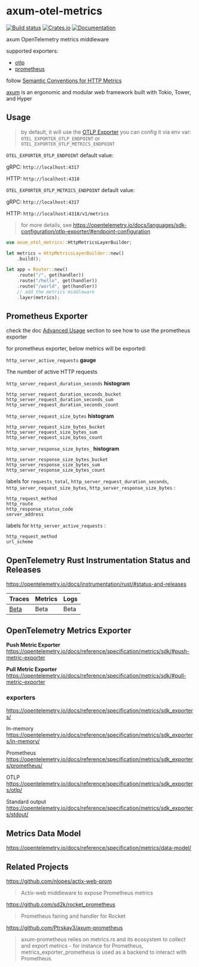 # axum-otel-metrics

[![Build status](https://github.com/ttys3/axum-otel-metrics/actions/workflows/rust.yml/badge.svg?branch=main)](https://github.com/ttys3/axum-otel-metrics/actions/workflows/rust.yml)
[![Crates.io](https://img.shields.io/crates/v/axum-otel-metrics)](https://crates.io/crates/axum-otel-metrics)
[![Documentation](https://docs.rs/axum-otel-metrics/badge.svg)](https://docs.rs/axum-otel-metrics)

axum OpenTelemetry metrics middleware

supported exporters:

- [otlp](https://opentelemetry.io/docs/specs/otel/metrics/sdk_exporters/otlp/)
- [prometheus](https://opentelemetry.io/docs/specs/otel/metrics/sdk_exporters/prometheus/)

follow [Semantic Conventions for HTTP Metrics](https://github.com/open-telemetry/semantic-conventions/blob/main/docs/http/http-metrics.md)

[axum](https://github.com/tokio-rs/axum) is an ergonomic and modular web framework built with Tokio, Tower, and Hyper

## Usage

> by default, it will use the [OTLP Exporter](https://opentelemetry.io/docs/specs/otel/metrics/sdk_exporters/otlp/)
> you can config it via env var:
> `OTEL_EXPORTER_OTLP_ENDPOINT` or `OTEL_EXPORTER_OTLP_METRICS_ENDPOINT`

`OTEL_EXPORTER_OTLP_ENDPOINT` default value:

gRPC: `http://localhost:4317`

HTTP: `http://localhost:4318`


`OTEL_EXPORTER_OTLP_METRICS_ENDPOINT` default value:

gRPC: `http://localhost:4317`

HTTP: `http://localhost:4318/v1/metrics`

> for more details, see https://opentelemetry.io/docs/languages/sdk-configuration/otlp-exporter/#endpoint-configuration

```rust
use axum_otel_metrics::HttpMetricsLayerBuilder;

let metrics = HttpMetricsLayerBuilder::new()
    .build();

let app = Router::new()
    .route("/", get(handler))
    .route("/hello", get(handler))
    .route("/world", get(handler))
    // add the metrics middleware
    .layer(metrics);
```

## Prometheus Exporter

check the doc [Advanced Usage](https://docs.rs/axum-otel-metrics/latest/axum_otel_metrics/#advanced-usage) section to see how to use the prometheus exporter

for prometheus exporter, below metrics will be exported:


`http_server_active_requests` **gauge**

The number of active HTTP requests

`http_server_request_duration_seconds` **histogram**
```
http_server_request_duration_seconds_bucket
http_server_request_duration_seconds_sum
http_server_request_duration_seconds_count
```

`http_server_request_size_bytes` **histogram**
```
http_server_request_size_bytes_bucket
http_server_request_size_bytes_sum
http_server_request_size_bytes_count
```

`http_server_response_size_bytes_` **histogram**
```
http_server_response_size_bytes_bucket
http_server_response_size_bytes_sum
http_server_response_size_bytes_count
```

labels for `requests_total`,
`http_server_request_duration_seconds`, `http_server_request_size_bytes`,
`http_server_response_size_bytes` :

```
http_request_method
http_route
http_response_status_code
server_address
```

labels for `http_server_active_requests` :

```
http_request_method
url_scheme
```

## OpenTelemetry Rust Instrumentation Status and Releases

https://opentelemetry.io/docs/instrumentation/rust/#status-and-releases

| Traces                                                                                           | Metrics | Logs                |
|--------------------------------------------------------------------------------------------------|---------|---------------------|
| [Beta](https://github.com/open-telemetry/oteps/blob/main/text/0232-maturity-of-otel.md#beta) | Beta   | Beta |

## OpenTelemetry Metrics Exporter

**Push Metric Exporter** https://opentelemetry.io/docs/reference/specification/metrics/sdk/#push-metric-exporter

**Pull Metric Exporter** https://opentelemetry.io/docs/reference/specification/metrics/sdk/#pull-metric-exporter


### exporters

https://opentelemetry.io/docs/reference/specification/metrics/sdk_exporters/

In-memory https://opentelemetry.io/docs/reference/specification/metrics/sdk_exporters/in-memory/

Prometheus https://opentelemetry.io/docs/reference/specification/metrics/sdk_exporters/prometheus/

OTLP https://opentelemetry.io/docs/reference/specification/metrics/sdk_exporters/otlp/

Standard output https://opentelemetry.io/docs/reference/specification/metrics/sdk_exporters/stdout/

## Metrics Data Model

https://opentelemetry.io/docs/reference/specification/metrics/data-model/


## Related Projects

https://github.com/nlopes/actix-web-prom
> Actix-web middleware to expose Prometheus metrics

https://github.com/sd2k/rocket_prometheus
> Prometheus fairing and handler for Rocket

https://github.com/Ptrskay3/axum-prometheus
> axum-prometheus relies on metrics.rs and its ecosystem to collect and export metrics - for instance for Prometheus, metrics_exporter_prometheus is used as a backend to interact with Prometheus.
